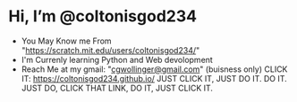 # Hi, I’m @coltonisgod234
- You May Know me From "https://scratch.mit.edu/users/coltonisgod234/"
- I'm Currenly learning Python and Web devolopment
- Reach Me at my gmail: "cgwollinger@gmail.com" (buisness only)
CLICK IT: https://coltonisgod234.github.io/ JUST CLICK IT, JUST DO IT. DO IT. JUST DO, CLICK THAT LINK, DO IT, JUST CLICK IT.
<!---
coltonisgod234/coltonisgod234 is a ✨ special ✨ repository because its `README.md` (this file) appears on your GitHub profile.
You can click the Preview link to take a look at your changes.
--->
